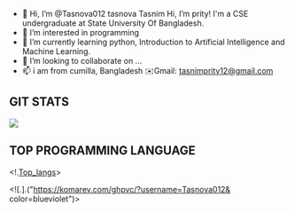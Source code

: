 - 👋 Hi, I’m @Tasnova012 tasnova Tasnim Hi, I’m prity! I'm a CSE undergraduate at State University Of Bangladesh.
- 👀 I’m interested in programming
- 🌱 I’m currently learning python, Introduction to Artificial Intelligence and Machine Learning.
- 💞️ I’m looking to collaborate on ...
- 📫 i am from cumilla, Bangladesh
✉️Gmail: tasnimprity12@gmail.com

<!---
Tasnova012/Tasnova012 is a ✨ special ✨ repository because its `README.md` (this file) appears on your GitHub profile.
You can click the Preview link to take a look at your changes.
--->
## GIT STATS
<img src="https://github-readme-stats.vercel.app/api?
username=Tasnova012&show_icons=true&theme=radical&title_color=8E2DE2&text_color=fff&icone_color=8E2DE2">

## TOP PROGRAMMING LANGUAGE
<!.[Top_langs](https://github-readme-stats.vercel.app/api?/top-langs/?username=Tasnova012&theme=radical&tittle_color=8E2DE2&text_color=fff)>

<![.].("https://komarev.com/ghpvc/?username=Tasnova012& color=blueviolet")>
